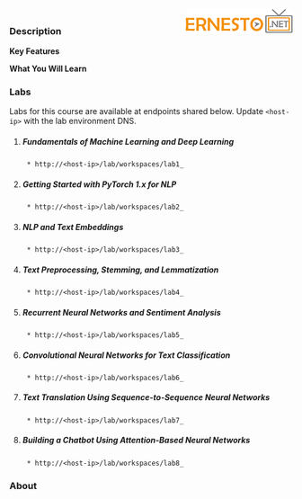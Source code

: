 <img align="right" src="./logo.png">

<h2><span style="color:red;"></span></h2>

### Description

**Key Features**

**What You Will Learn**

### Labs

Labs for this course are available at endpoints shared below. Update `<host-ip>` with the lab environment DNS.

1. ##### Fundamentals of Machine Learning and Deep Learning
		* http://<host-ip>/lab/workspaces/lab1_
2. ##### Getting Started with PyTorch 1.x for NLP
		* http://<host-ip>/lab/workspaces/lab2_
3. ##### NLP and Text Embeddings
		* http://<host-ip>/lab/workspaces/lab3_
4. ##### Text Preprocessing, Stemming, and Lemmatization
		* http://<host-ip>/lab/workspaces/lab4_
5. ##### Recurrent Neural Networks and Sentiment Analysis
		* http://<host-ip>/lab/workspaces/lab5_
6. ##### Convolutional Neural Networks for Text Classification
		* http://<host-ip>/lab/workspaces/lab6_
7. ##### Text Translation Using Sequence-to-Sequence Neural Networks
		* http://<host-ip>/lab/workspaces/lab7_
8. ##### Building a Chatbot Using Attention-Based Neural Networks
		* http://<host-ip>/lab/workspaces/lab8_


### About
